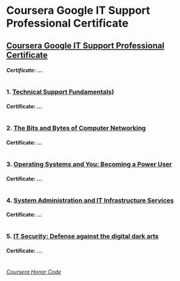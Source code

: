 
# Coursera Google IT Support Professional Certificate


## [Coursera Google IT Support Professional Certificate](https://www.coursera.org/professional-certificates/google-it-support)
####    *Certificate:* ...
#

### 1. [Technical Support Fundamentals)](https://www.coursera.org/learn/technical-support-fundamentals?specialization=google-it-support)

####    **Certificate:** _..._
#
### 2. [The Bits and Bytes of Computer Networking](https://www.coursera.org/learn/computer-networking?specialization=google-it-support)

####    **Certificate:** _..._
#   
### 3. [Operating Systems and You: Becoming a Power User](https://www.coursera.org/learn/os-power-user?specialization=google-it-support)

####    **Certificate:** _..._
#   
### 4. [System Administration and IT Infrastructure Services](https://www.coursera.org/learn/system-administration-it-infrastructure-services?specialization=google-it-support)

####    **Certificate:** _..._
#
### 5. [IT Security: Defense against the digital dark arts](https://www.coursera.org/learn/it-security?specialization=google-it-support)

####    **Certificate:** _..._
#


[*Coursera Honor Code*](https://www.coursera.support/s/article/209818863-Coursera-Honor-Code?language=en_US)
